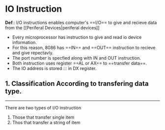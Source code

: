 # IO Instruction
**Def**:: I/O instructions enables computer's ==I/O== to give and recieve data from the [[Periferal Devices|periferal devices]] <!--SR:!2022-02-10,3,250-->

- Every microprocessor has instruction to give and read io device information.
- For this reason, 8086 has ==IN== and ==OUT== instruction to recieve and give repectavly.
- The port number is specfied along with IN and OUT instruction.
- Both instruction uses register ==AL or AX== to ==transfer data==.
- The IO address is stored ::: in DX register.

## 1. Classification According to transfering data type.
---
There are two types of I/O instruction
1. Those that transfer single item
2. Thos that transfer a string of item


